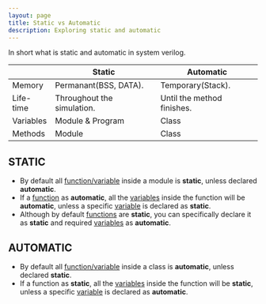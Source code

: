```yaml
---
layout: page
title: Static vs Automatic
description: Exploring static and automatic 
---
```


In short what is static and automatic in system verilog.

|           | Static                     | Automatic                  |
|-----------|----------------------------|----------------------------|
| Memory    | Permanant(BSS, DATA).      | Temporary(Stack).          |
| Life-time | Throughout the simulation. | Until the method finishes. |
| Variables | Module & Program           | Class                      |
| Methods   | Module                     | Class                      |

## STATIC
* By default all <ins>function/variable</ins> inside a module is **static**, unless declared **automatic**. 
* If a <ins>function</ins> as **automatic**, all the <ins>variables</ins> inside the function will be **automatic**, unless a specific <ins>variable</ins> is declared as **static**.
* Although by default <ins>functions</ins> are **static**, you can specifically declare it as **static** and required <ins>variables</ins> as **automatic**.

## AUTOMATIC
* By default all <ins>function/variable</ins> inside a class is **automatic**, unless declared **static**. 
* If a function as **static**, all the <ins>variables</ins> inside the function will be **static**, unless a specific <ins>variable</ins> is declared as **automatic**.

